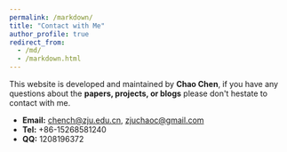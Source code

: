 ```yaml
---
permalink: /markdown/
title: "Contact with Me"
author_profile: true
redirect_from: 
  - /md/
  - /markdown.html
---
```



This website is developed and maintained by **Chao Chen**, if you have any questions about the __papers, projects, or blogs__ please don't hestate to contact with me.
* **Email:** chench@zju.edu.cn, zjuchaoc@gmail.com
* **Tel:** +86-15268581240
* **QQ:** 1208196372
